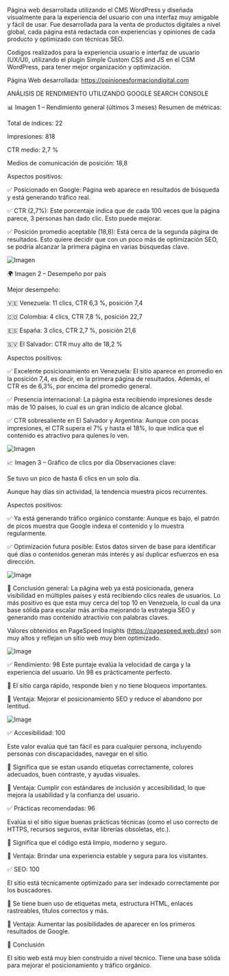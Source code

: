Página web desarrollada utilizando el CMS WordPress y diseñada visualmente para la experiencia del usuario con una interfaz muy amigable y fácil de usar. Fue desarrollada para la venta de productos digitales a nivel global, cada página está redactada con experiencias y opiniones de cada producto y optimizado con técnicas SEO.

Codigos realizados para la experiencia usuario e interfaz de usuario (UX/UI), utilizando el plugin Simple Custom CSS and JS en el CSM WordPress, para tener mejor organización y optimización.

Página Web desarrollada: https://opinionesformaciondigital.com

ANÁLISIS DE RENDIMIENTO UTILIZANDO GOOGLE SEARCH CONSOLE

📊 Imagen 1 – Rendimiento general (últimos 3 meses)
Resumen de métricas:

Total de índices: 22

Impresiones: 818

CTR medio: 2,7 %

Medios de comunicación de posición: 18,8


Aspectos positivos:

✅ Posicionado en Google: Página web aparece en resultados de búsqueda y está generando tráfico real. 

✅ CTR (2,7%): Este porcentaje indica que de cada 100 veces que la página parece, 3 personas han dado clic. Esto puede mejorar.

✅ Posición promedio aceptable (18,8): Está cerca de la segunda página de resultados. Esto quiere decidir que con un poco más de optimización SEO, se podria alcanzar la primera página en varias búsquedas clave.

![Imagen](https://github.com/user-attachments/assets/94dc2d0e-f422-4489-aae3-a6277822cf52)

🌍 Imagen 2 – Desempeño por país

Mejor desempeño:

🇻🇪 Venezuela: 11 clics, CTR 6,3 %, posición 7,4

🇨🇴 Colombia: 4 clics, CTR 7,8 %, posición 22,7

🇪🇸 España: 3 clics, CTR 2,7 %, posición 21,6

🇸🇻 El Salvador: CTR muy alto de 18,2 %

Aspectos positivos:

✅ Excelente posicionamiento en Venezuela: El sitio aparece en promedio en la posición 7,4, es decir, en la primera página de resultados. Además, el CTR es de 6,3%, por encima del promedio general.

✅ Presencia internacional: La página esta recibiendo impresiones desde más de 10 países, lo cual es un gran indicio de alcance global.

✅ CTR sobresaliente en El Salvador y Argentina: Aunque con pocas impresiones, el CTR supera el 7% y hasta el 18%, lo que indica que el contenido es atractivo para quienes lo ven.

![Imagen](https://github.com/user-attachments/assets/db6f87a1-8021-4b96-9808-ec297d1c4e6c)

📈 Imagen 3 – Gráfico de clics por día
Observaciones clave:

Se tuvo un pico de hasta 6 clics en un solo día.

Aunque hay días sin actividad, la tendencia muestra picos recurrentes.

Aspectos positivos:

✅ Ya está generando tráfico orgánico constante: Aunque es bajo, el patrón de picos muestra que Google indexa el contenido y lo muestra regularmente.

✅ Optimización futura posible: Estos datos sirven de base para identificar qué días o contenidos generan más interés y así duplicar esfuerzos en esa dirección.

![Image](https://github.com/user-attachments/assets/aa174e27-e6e0-4df0-a0d5-c34af1a4846e)

📌 Conclusión general:
La página web ya está posicionada, genera visibilidad en múltiples países y está recibiendo clics reales de usuarios. Lo más positivo es que esta muy cerca del top 10 en Venezuela, lo cual da una base sólida para escalar más arriba mejorando la estrategia SEO y generando mas contenido atractivio con palabras claves.

Valores obtenidos en PageSpeed Insights (https://pagespeed.web.dev) son muy altos y reflejan un sitio web muy bien optimizado.


![Image](https://github.com/user-attachments/assets/e286634a-31fa-4c96-bcd4-39b12a0a2f23)

✅ Rendimiento: 98
Este puntaje evalúa la velocidad de carga y la experiencia del usuario. Un 98 es prácticamente perfecto.

🔹 El sitio carga rápido, responde bien y no tiene bloqueos importantes.

🔹 Ventaja: Mejorar el posicionamiento SEO y reduce el abandono por lentitud.


![Image](https://github.com/user-attachments/assets/64f00370-2fb1-49ed-85f1-c762258a4efa)

✅ Accesibilidad: 100

Este valor evalúa qué tan fácil es para cualquier persona, incluyendo personas con discapacidades, navegar en el sitio.

🔹 Significa que se estan usando etiquetas correctamente, colores adecuados, buen contraste, y ayudas visuales.

🔹 Ventaja: Cumplir con estándares de inclusión y accesibilidad, lo que mejora la usabilidad y la confianza del usuario.

✅ Prácticas recomendadas: 96

Evalúa si el sitio sigue buenas prácticas técnicas (como el uso correcto de HTTPS, recursos seguros, evitar librerías obsoletas, etc.).

🔹 Significa que el código está limpio, moderno y seguro.

🔹 Ventaja: Brindar una experiencia estable y segura para los visitantes.

✅ SEO: 100

El sitio está técnicamente optimizado para ser indexado correctamente por los buscadores.

🔹 Se tiene buen uso de etiquetas meta, estructura HTML, enlaces rastreables, títulos correctos y más.

🔹 Ventaja: Aumentar las posibilidades de aparecer en los primeros resultados de Google.

🏁 Conclusión

El sitio web está muy bien construido a nivel técnico. Tiene una base sólida para mejorar el posicionamiento y tráfico orgánico.


